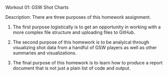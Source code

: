Workout 01: GSW Shot Charts

Description:
There are three purposes of this homework assignment.    

1. The first purpose logistically is to get an opportunity in working with a more complex file structure and uploading files to GitHub.     

2. The second purpose of this homework is to be analyical through visualizing shot data from a handful of GSW players as well as other summaries and visualizations.     

3. The final purpose of this homework is to learn how to produce a report document that is not just a plain list of code and output.
